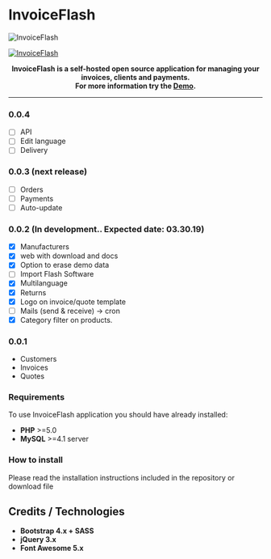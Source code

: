 # InvoiceFlash

![InvoiceFlash](https://www.invoiceflash.com/github/logo/png/screen.gif)

[![InvoiceFlash](https://badge.fury.io/gh/InvoiceFlash%2FInvoiceFlash.svg)](https://badge.fury.io/gh/InvoiceFlash%2FInvoiceFlash)

<p align="center" bgcolor="#429ae1"><b>InvoiceFlash is a self-hosted open source application for managing your invoices, clients and payments.<br>
For more information try the <a href="https://demo.invoiceflash.com">Demo</a>.</b></p>

---
### 0.0.4 
- [ ] API
- [ ] Edit language
- [ ] Delivery

### 0.0.3 (next release)
- [ ] Orders
- [ ] Payments
- [ ] Auto-update

### 0.0.2 (In development.. Expected date: 03.30.19)
- [x] Manufacturers
- [x] web with download and docs
- [x] Option to erase demo data
- [ ] Import Flash Software
- [x] Multilanguage
- [x] Returns
- [x] Logo on invoice/quote template
- [ ] Mails (send & receive) -> cron
- [x] Category filter on products.

### 0.0.1 
- Customers
- Invoices
- Quotes

### Requirements
To use InvoiceFlash application you should have already installed:

*   **PHP** >=5.0 
*   **MySQL** >=4.1 server 

### How to install
Please read the installation instructions included in the repository or download file

## Credits / Technologies

*   **Bootstrap 4.x + SASS**
*   **jQuery 3.x**
*   **Font Awesome 5.x**


